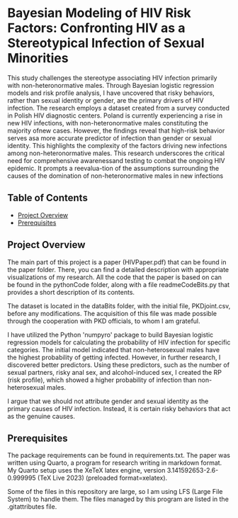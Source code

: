 # Bayesian Modeling of HIV Risk Factors: Confronting HIV as a Stereotypical Infection of Sexual Minorities

This study challenges the stereotype associating HIV infection primarily with non-heteronormative males. Through Bayesian logistic regression models and risk profile analysis, I have uncovered that risky behaviors, rather than sexual identity or gender, are the primary drivers of HIV infection. 
The research employs a dataset created from a survey conducted in Polish HIV diagnostic centers. Poland is currently experiencing a rise in new HIV infections, with non-heteronormative males constituting the majority ofnew cases. However, the findings reveal that high-risk behavior serves asa more accurate predictor of infection than gender or sexual identity. This highlights the complexity of the factors driving new infections among non-heteronormative males.
This research underscores the critical need for comprehensive awarenessand testing to combat the ongoing HIV epidemic. It prompts a reevalua-tion of the assumptions surrounding the causes of the domination of non-heteronormative males in new infections

## Table of Contents

- [Project Overview](#project-overview)
- [Prerequisites](#prerequisites)


## Project Overview

The main part of this project is a paper (HIVPaper.pdf) that can be found in the paper folder. There, you can find a detailed description with appropriate visualizations of my research. All the code that the paper is based on can be found in the pythonCode folder, along with a file readmeCodeBits.py that provides a short description of its contents.

The dataset is located in the dataBits folder, with the initial file, PKDjoint.csv, before any modifications. The acquisition of this file was made possible through the cooperation with PKD officials, to whom I am grateful.

I have utilized the Python 'numpyro' package to build Bayesian logistic regression models for calculating the probability of HIV infection for specific categories. The initial model indicated that non-heterosexual males have the highest probability of getting infected. However, in further research, I discovered better predictors. Using these predictors, such as the number of sexual partners, risky anal sex, and alcohol-induced sex, I created the RP (risk profile), which showed a higher probability of infection than non-heterosexual males.

I argue that we should not attribute gender and sexual identity as the primary causes of HIV infection. Instead, it is certain risky behaviors that act as the genuine causes.

## Prerequisites

The package requirements can be found in requirements.txt. The paper was written using Quarto, a program for research writing in markdown format. My Quarto setup uses the XeTeX latex engine, version 3.141592653-2.6-0.999995 (TeX Live 2023) (preloaded format=xelatex).

Some of the files in this repository are large, so I am using LFS (Large File System) to handle them. The files managed by this program are listed in the .gitattributes file.

